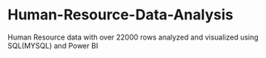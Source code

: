 # Human-Resource-Data-Analysis
Human Resource data with over 22000 rows analyzed and visualized using SQL(MYSQL) and Power BI
